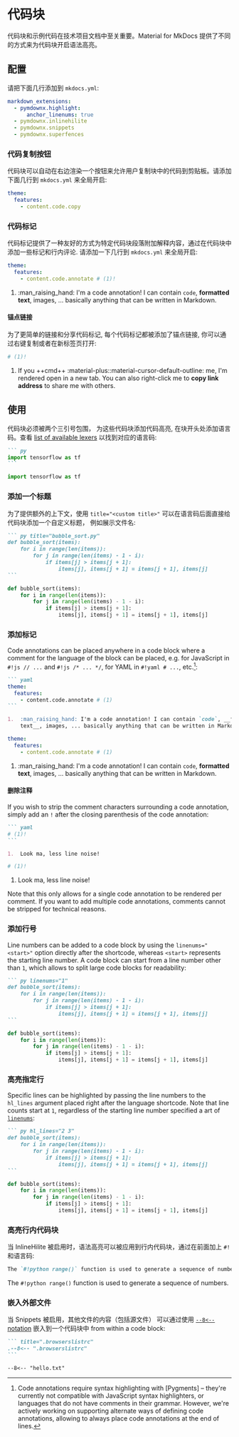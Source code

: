 # 代码块

代码块和示例代码在技术项目文档中至关重要。Material for MkDocs 提供了不同的方式来为代码块开启语法高亮。

## 配置

请把下面几行添加到 `mkdocs.yml`:

``` yaml
markdown_extensions:
  - pymdownx.highlight:
      anchor_linenums: true
  - pymdownx.inlinehilite
  - pymdownx.snippets
  - pymdownx.superfences
```

### 代码复制按钮

代码块可以自动在右边渲染一个按钮来允许用户复制块中的代码到剪贴板。请添加下面几行到
`mkdocs.yml` 来全局开启:

``` yaml
theme:
  features:
    - content.code.copy
```

### 代码标记

代码标记提供了一种友好的方式为特定代码块段落附加解释内容，通过在代码块中添加一些标记和行内评论. 
请添加一下几行到
`mkdocs.yml` 来全局开启:

``` yaml
theme:
  features:
    - content.code.annotate # (1)!
```

1.  :man_raising_hand: I'm a code annotation! I can contain `code`, __formatted
    text__, images, ... basically anything that can be written in Markdown.


#### 锚点链接

为了更简单的链接和分享代码标记, 每个代码标记都被添加了锚点链接, 你可以通过右键复制或者在新标签页打开:

``` yaml
# (1)!
```

1.  If you ++cmd++ :material-plus::material-cursor-default-outline: me, I'm
    rendered open in a new tab. You can also right-click me to __copy link
    address__ to share me with others.


## 使用

代码块必须被两个三引号包围，
为这些代码块添加代码高亮, 在块开头处添加语言码。查看 [list of available lexers] 以找到对应的语言码:

```` markdown title="代码块"
``` py
import tensorflow as tf
```
````

<div class="result" markdown>

``` py
import tensorflow as tf
```

</div>

  [list of available lexers]: https://pygments.org/docs/lexers/

### 添加一个标题

为了提供额外的上下文，使用 `title="<custom title>"` 可以在语言码后面直接给代码块添加一个自定义标题，
例如展示文件名:

```` markdown title="带标题的代码块"
``` py title="bubble_sort.py"
def bubble_sort(items):
    for i in range(len(items)):
        for j in range(len(items) - 1 - i):
            if items[j] > items[j + 1]:
                items[j], items[j + 1] = items[j + 1], items[j]
```
````

<div class="result" markdown>

``` py title="bubble_sort.py"
def bubble_sort(items):
    for i in range(len(items)):
        for j in range(len(items) - 1 - i):
            if items[j] > items[j + 1]:
                items[j], items[j + 1] = items[j + 1], items[j]
```

</div>

### 添加标记

Code annotations can be placed anywhere in a code block where a comment for the
language of the block can be placed, e.g. for JavaScript in `#!js // ...` and
`#!js /* ... */`, for YAML in `#!yaml # ...`, etc.[^1]:

  [^1]:
    Code annotations require syntax highlighting with [Pygments] – they're
    currently not compatible with JavaScript syntax highlighters, or languages
    that do not have comments in their grammar. However, we're actively working
    on supporting alternate ways of defining code annotations, allowing to
    always place code annotations at the end of lines.

```` markdown title="Code block with annotation"
``` yaml
theme:
  features:
    - content.code.annotate # (1)
```

1.  :man_raising_hand: I'm a code annotation! I can contain `code`, __formatted
    text__, images, ... basically anything that can be written in Markdown.
````

<div class="result" markdown>

``` yaml
theme:
  features:
    - content.code.annotate # (1)
```

1.  :man_raising_hand: I'm a code annotation! I can contain `code`, __formatted
    text__, images, ... basically anything that can be written in Markdown.

</div>

#### 删除注释

If you wish to strip the comment characters surrounding a code annotation,
simply add an `!` after the closing parenthesis of the code annotation:

```` markdown title="Code block with annotation, stripped"
``` yaml
# (1)!
```

1.  Look ma, less line noise!
````

<div class="result" markdown>

``` yaml
# (1)!
```

1.  Look ma, less line noise!

</div>

Note that this only allows for a single code annotation to be rendered per
comment. If you want to add multiple code annotations, comments cannot be
stripped for technical reasons.

  [Stripping comments support]: https://github.com/squidfunk/mkdocs-material/releases/tag/8.5.0

### 添加行号

Line numbers can be added to a code block by using the `linenums="<start>"`
option directly after the shortcode, whereas `<start>` represents the starting
line number. A code block can start from a line number other than `1`, which
allows to split large code blocks for readability:

```` markdown title="带行号代码块"
``` py linenums="1"
def bubble_sort(items):
    for i in range(len(items)):
        for j in range(len(items) - 1 - i):
            if items[j] > items[j + 1]:
                items[j], items[j + 1] = items[j + 1], items[j]
```
````

<div class="result" markdown>

``` py linenums="1"
def bubble_sort(items):
    for i in range(len(items)):
        for j in range(len(items) - 1 - i):
            if items[j] > items[j + 1]:
                items[j], items[j + 1] = items[j + 1], items[j]
```

</div>

### 高亮指定行

Specific lines can be highlighted by passing the line numbers to the `hl_lines`
argument placed right after the language shortcode. Note that line counts start
at `1`, regardless of the starting line number specified a art of
[`linenums`][Adding line numbers]:

```` markdown title="带高亮行的代码块"
``` py hl_lines="2 3"
def bubble_sort(items):
    for i in range(len(items)):
        for j in range(len(items) - 1 - i):
            if items[j] > items[j + 1]:
                items[j], items[j + 1] = items[j + 1], items[j]
```
````

<div class="result" markdown>

``` py linenums="1" hl_lines="2 3"
def bubble_sort(items):
    for i in range(len(items)):
        for j in range(len(items) - 1 - i):
            if items[j] > items[j + 1]:
                items[j], items[j + 1] = items[j + 1], items[j]
```

</div>

  [Adding line numbers]: #adding-line-numbers

### 高亮行内代码块

当 InlineHilite 被启用时，语法高亮可以被应用到行内代码块，通过在前面加上 `#!` 和语言码:

``` markdown title="Inline code block"
The `#!python range()` function is used to generate a sequence of numbers.
```

<div class="result" markdown>

The `#!python range()` function is used to generate a sequence of numbers.

</div>

### 嵌入外部文件

当 Snippets 被启用，其他文件的内容（包括源文件）
可以通过使用 [`--8<--` notation][Snippets notation] 嵌入到一个代码块中
from within a code block:

```` markdown title="带有外部文件的代码块"
``` title=".browserslistrc"
.--8<-- ".browserslistrc"
```
````

<div class="result" markdown>

``` title="hello.txt"
--8<-- "hello.txt"
```

</div>

  [Snippets notation]: https://facelessuser.github.io/pymdown-extensions/extensions/snippets/#snippets-notation


